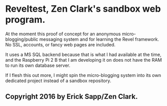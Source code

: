 # Reveltest, Zen Clark's sandbox web program.

At the moment this proof of concept for an anonymous micro-blogging/public messaging system and for learning the Revel framework.
No SSL, accounts, or fancy web pages are included. 

It uses a MS SQL backend because that is what I had available at the time, and the Raspberry Pi 2 B
that I am developing it on does not have the RAM to run its own database server.

If I flesh this out more, I might spin the micro-blogging system into its own dedicated project instead of a sandbox repository.

## Copyright 2016 by Erick Sapp/Zen Clark.